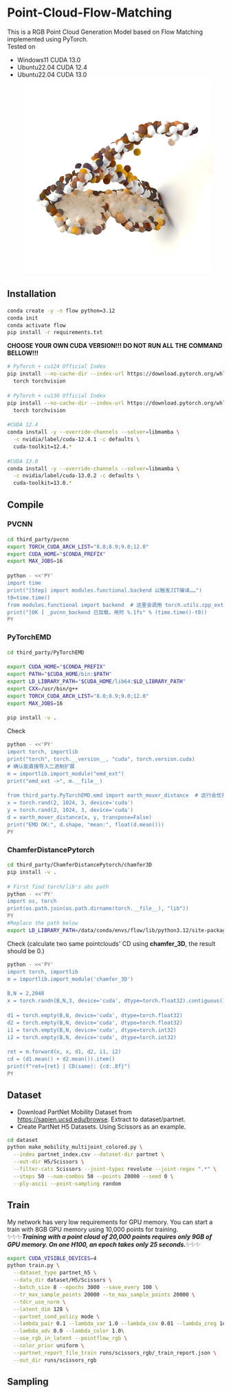 # Point-Cloud-Flow-Matching  
This is a RGB Point Cloud Generation Model based on Flow Matching implemented using PyTorch.  
Tested on
- Windows11 CUDA 13.0
- Ubuntu22.04 CUDA 12.4
- Ubuntu22.04 CUDA 13.0  
![A random sample eyeglass](./assets/pred_4.png)
## Installation

```sh
conda create -y -n flow python=3.12
conda init
conda activate flow
pip install -r requirements.txt
```
**CHOOSE YOUR OWN CUDA VERSION!!! DO NOT RUN ALL THE COMMAND BELLOW!!!**
```sh
# PyTorch + cu124 Official Index
pip install --no-cache-dir --index-url https://download.pytorch.org/whl/cu124 \
  torch torchvision

# PyTorch + cu130 Official Index
pip install --no-cache-dir --index-url https://download.pytorch.org/whl/cu130 \
  torch torchvision

#CUDA 12.4
conda install -y --override-channels --solver=libmamba \
  -c nvidia/label/cuda-12.4.1 -c defaults \
  cuda-toolkit=12.4.*

#CUDA 13.0
conda install -y --override-channels --solver=libmamba \
  -c nvidia/label/cuda-13.0.2 -c defaults \
  cuda-toolkit=13.0.*
```

## Compile
### PVCNN
```sh
cd third_party/pvcnn
export TORCH_CUDA_ARCH_LIST="8.0;8.9;9.0;12.0"
export CUDA_HOME="$CONDA_PREFIX"
export MAX_JOBS=16

python - <<'PY'
import time
print("[Step] import modules.functional.backend 以触发JIT编译……")
t0=time.time()
from modules.functional import backend  # 这里会调用 torch.utils.cpp_extension.load(...)
print("[OK ] _pvcnn_backend 已加载，用时 %.1fs" % (time.time()-t0))
PY
```

### PyTorchEMD
```sh
cd third_party/PyTorchEMD

export CUDA_HOME="$CONDA_PREFIX"
export PATH="$CUDA_HOME/bin:$PATH"
export LD_LIBRARY_PATH="$CUDA_HOME/lib64:$LD_LIBRARY_PATH"
export CXX=/usr/bin/g++
export TORCH_CUDA_ARCH_LIST="8.0;8.9;9.0;12.0"
export MAX_JOBS=16

pip install -v .
```
Check
```sh
python - <<'PY'
import torch, importlib
print("torch", torch.__version__, "cuda", torch.version.cuda)
# 确认能直接导入二进制扩展
m = importlib.import_module("emd_ext")
print("emd_ext ->", m.__file__)

from third_party.PyTorchEMD.emd import earth_mover_distance  # 这行会优先用 emd_ext
x = torch.rand(2, 1024, 3, device='cuda')
y = torch.rand(2, 1024, 3, device='cuda')
d = earth_mover_distance(x, y, transpose=False)
print("EMD OK:", d.shape, "mean:", float(d.mean()))
PY
```
### ChamferDistancePytorch
```sh
cd third_party/ChamferDistancePytorch/chamfer3D
pip install -v .

# First find torch/lib's abs path
python - <<'PY'
import os, torch
print(os.path.join(os.path.dirname(torch.__file__), "lib"))
PY
#Replace the path below
export LD_LIBRARY_PATH=/data/conda/envs/flow/lib/python3.12/site-packages/torch/lib:$LD_LIBRARY_PATH
```
Check (calculate two same pointclouds' CD using **chamfer_3D**, the result should be 0.)
```sh
python - <<'PY'
import torch, importlib
m = importlib.import_module('chamfer_3D')

B,N = 2,2048
x = torch.randn(B,N,3, device='cuda', dtype=torch.float32).contiguous()

d1 = torch.empty(B,N, device='cuda', dtype=torch.float32)
d2 = torch.empty(B,N, device='cuda', dtype=torch.float32)
i1 = torch.empty(B,N, device='cuda', dtype=torch.int32)
i2 = torch.empty(B,N, device='cuda', dtype=torch.int32)

ret = m.forward(x, x, d1, d2, i1, i2)
cd = (d1.mean() + d2.mean()).item()
print(f"ret={ret} | CD(same): {cd:.8f}")
PY
```

## Dataset

- Download PartNet Mobility Dataset from https://sapien.ucsd.edu/browse. Extract to dataset/partnet. 
- Create PartNet H5 Datasets. Using Scissors as an example.
```sh
cd dataset
python make_mobility_multijoint_colored.py \
  --index partnet_index.csv --dataset-dir partnet \
  --out-dir H5/Scissors \
  --filter-cats Scissors --joint-types revolute --joint-regex ".*" \
  --steps 50 --num-combos 50 --points 20000 --seed 0 \
  --ply-ascii --point-sampling random
```


## Train
My network has very low requirements for GPU memory. You can start a train with 8GB GPU memory using 10,000 points for training.  
✨✨✨**_Training with a point cloud of 20,000 points requires only 9GB of GPU memory. On one H100, an epoch takes only 25 seconds._**✨✨✨ 
```sh
export CUDA_VISIBLE_DEVICES=4
python train.py \
  --dataset_type partnet_h5 \
  --data_dir dataset/H5/Scissors \
  --batch_size 8 --epochs 3000 --save_every 100 \
  --tr_max_sample_points 20000 --te_max_sample_points 20000 \
  --tdcr_use_norm \
  --latent_dim 128 \
  --partnet_cond_policy mode \
  --lambda_pair 0.1 --lambda_var 1.0 --lambda_cov 0.01 --lambda_zreg 1e-4 \
  --lambda_adv 0.0 --lambda_color 1.0\
  --use_rgb_in_latent --pointflow_rgb \
  --color_prior uniform \
  --partnet_report_file_train runs/scissors_rgb/_train_report.json \
  --out_dir runs/scissors_rgb
```

## Sampling